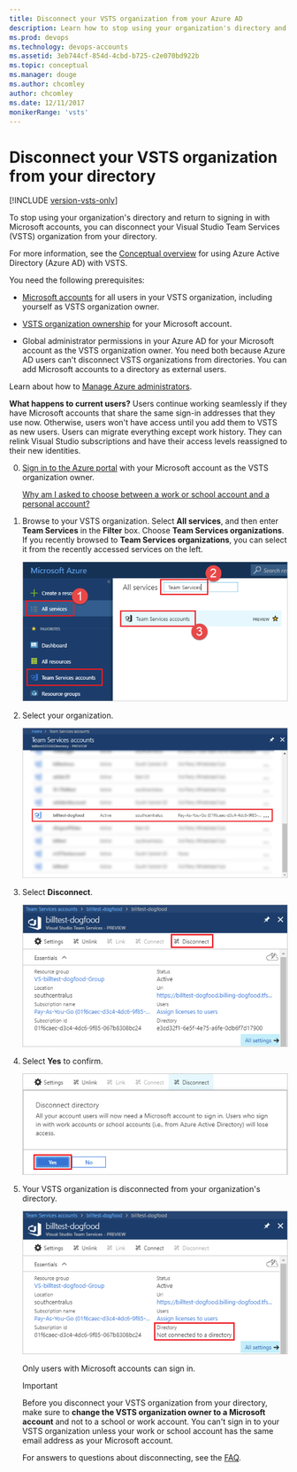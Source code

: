 ```yaml
---
title: Disconnect your VSTS organization from your Azure AD
description: Learn how to stop using your organization's directory and sign in with a Microsoft account by disconnecting your VSTS account from your directory
ms.prod: devops
ms.technology: devops-accounts
ms.assetid: 3eb744cf-854d-4cbd-b725-c2e070bd922b
ms.topic: conceptual
ms.manager: douge
ms.author: chcomley
author: chcomley
ms.date: 12/11/2017
monikerRange: 'vsts'
---
```

# Disconnect your VSTS organization from your directory

[!INCLUDE [version-vsts-only](../../_shared/version-vsts-only.md)]

<a name="DisconnectDirectory"></a>

To stop using your organization's directory and return to signing in with Microsoft accounts, you can disconnect your Visual Studio Team Services (VSTS) organization from your directory. 

For more information, see the [Conceptual overview](access-with-azure-ad.md) for using Azure Active Directory (Azure AD) with VSTS.

You need the following prerequisites:

*	[Microsoft accounts](`https://signup.live.com/`) for all users in your VSTS organization, including yourself as VSTS organization owner.

*	[VSTS organization ownership](faq-change-app-access.md#find-owner) for your Microsoft account. 

*	Global administrator permissions in your Azure AD for your Microsoft account as the VSTS organization owner. You need both because Azure AD users can't disconnect VSTS organizations from directories. You can add Microsoft accounts to a directory as external users. 

Learn about how to [Manage Azure administrators](https://azure.microsoft.com/documentation/articles/active-directory-assign-admin-roles/).

**What happens to current users?**  Users continue working seamlessly if they have Microsoft accounts that share the same sign-in addresses that they use now. Otherwise, users won't have access until you add them to VSTS as new users. Users can migrate everything except work history. They can relink Visual Studio subscriptions and have their access levels reassigned to their new identities.

0.	[Sign in to the Azure portal](https://portal.azure.com/) with your Microsoft account as the VSTS organization owner.

	[Why am I asked to choose between a work or school account and a personal account?](faq-azure-access.md#ChooseOrgAcctMSAcct)

0.	Browse to your VSTS organization. Select **All services**, and then enter **Team Services** in the **Filter** box. Choose **Team Services organizations**. If you recently browsed to **Team Services organizations**, you can select it from the recently accessed services on the left.

    ![Select Team Services organizations in the Azure portal](_img/manage-work-access/browse-to-team-services.png)

0. Select your organization.

    ![Select your organization in Azure portal](_img/manage-work-access/select-team-services-organization.png)

0.	Select **Disconnect**.

	![Configure the organization](_img/manage-work-access/azure-configure-disconnect.png)

0. Select **Yes** to confirm.

	![Disconnect the organization from directory](_img/manage-work-access/azuredisconnectdirectory1.png)

0.	Your VSTS organization is disconnected from your organization's directory.

	![Organization is now disconnected from your directory](_img/manage-work-access/azuredisconnectdirectory3.png)

	Only users with Microsoft accounts can sign in.
	
	> [!Important]
	> Before you disconnect your VSTS organization from your directory, make sure to **change the VSTS organization owner to a Microsoft account** and not to a school or work account. You can't sign in to your VSTS organization unless your work or school account has the same email address as your Microsoft account.

	For answers to questions about disconnecting, see the [FAQ](faq-azure-access.md#faq-disconnect).





